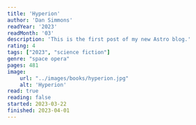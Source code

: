 ```yaml
---
title: 'Hyperion'
author: 'Dan Simmons'
readYear: '2023'
readMonth: '03'
description: 'This is the first post of my new Astro blog.'
rating: 4
tags: ["2023", "science fiction"]
genre: "space opera"
pages: 481
image:
    url: "../images/books/hyperion.jpg"
    alt: 'Hyperion'
read: true
reading: false
started: 2023-03-22
finished: 2023-04-01
---
```


